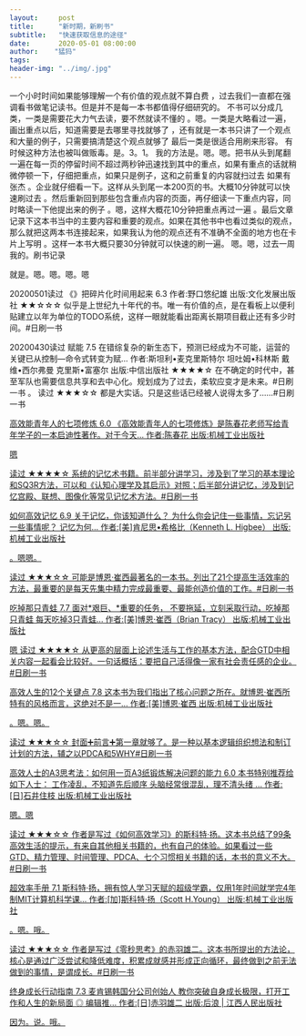```yaml
---
layout:     post
title:      "新时期，新刷书"
subtitle:   "快速获取信息的途径"
date:       2020-05-01 08:00:00
author:    "猛犸"
tags: 
header-img: "../img/.jpg"
---
```


一个小时时间如果能够理解一个有价值的观点就不算白费
，过去我们一直都在强调看书做笔记读书。但是并不是每一本书都值得仔细研究的。
不书可以分成几类，一类是需要花大力气去读，要不然就读不懂的
。嗯。一类是大略看过一遍，画出重点以后，知道需要是去哪里寻找就够了
，还有就是一本书只讲了一个观点和大量的例子，只需要搞清楚这个观点就够了
最后一类是很适合用刷来形容。
有时候这种方法也被叫做贩毒。是。3。1。
我的方法是。嗯。嗯。把书从头到尾翻一遍在每一页的停留时间不超过两秒钟迅速找到其中的重点，如果有重点的话就稍微停顿一下，仔细把重点，如果只是例子，这和之前重复的内容就扫过去
如果有张杰
。企业就仔细看一下。这样从头到尾一本200页的书。大概10分钟就可以快速刷过去
。然后重新回到那些包含重点内容的页面，再仔细读一下重点内容，同时略读一下他提出来的例子
。嗯，这样大概花10分钟把重点再过一遍
。最后文章记录下这本书当中的主要内容和重要的观点。如果在其他书中也看过类似的观点，那么就把这两本书连接起来，如果我认为他的观点还有不准确不全面的地方也在卡片上写明
。这样一本书大概只要30分钟就可以快速的刷一遍。
嗯。嗯，过去一周我的。刷书记录

就是。嗯。嗯。嗯。嗯

20200501读过
《》把碎片化时间用起来  6.3
作者:野口悠纪雄
出版:文化发展出版社
★★☆☆☆ 似乎是上世纪九十年代的书。唯一有价值的点，是在看板上以便利贴建立以年为单位的TODO系统，这样一眼就能看出距离长期项目截止还有多少时间。#日刷一书

20200430读过
赋能  7.5
在错综复杂的新生态下，预测已经成为不可能，运营的关键已从控制—命令式转变为赋...
作者:斯坦利•麦克里斯特尔 坦吐姆•科林斯 戴维•西尔弗曼 克里斯•富塞尔
出版:中信出版社
★★★★☆ 在不确定的时代中，甚至军队也需要信息共享和去中心化。规划成为了过去，柔软应变才是未来。#日刷一书
。
读过
★★★☆☆ 都是大实话。只是这些话已经被人说得太多了……#日刷一书

<a href="https://book.douban.com/subject/26901155/">
<a href="https://book.douban.com/subject/26901155/">高效能青年人的七项修炼  6.0
《高效能青年人的七项修炼》是陈春花老师写给青年学子的一本启迪性著作。对于今天...
作者:陈春花
出版:机械工业出版社

嗯

读过
★★★★☆ 系统的记忆术书籍。前半部分讲学习，涉及到了学习的基本理论和SQ3R方法，可以和《认知心理学及其启示》对照；后半部分讲记忆，涉及到记忆宫殿、联想、图像化等常见记忆术方法。#日刷一书

<a href="https://book.douban.com/subject/26983776/">
<a href="https://book.douban.com/subject/26983776/">如何高效记忆  6.9
关于记忆，你该知道什么？ 为什么你会记住一些事情，忘记另一些事情呢？ 记忆为何...
作者:[美]肯尼思•希格比（Kenneth L. Higbee）
出版:机械工业出版社

。嗯嗯。

读过
★★★☆☆ 可能是博恩·崔西最著名的一本书。列出了21个提高生活效率的方法，最重要的是每天先集中精力完成最重要、最能创造价值的工作。#日刷一书

<a href="https://book.douban.com/subject/27130739/">
<a href="https://book.douban.com/subject/27130739/">吃掉那只青蛙  7.7
面对*艰巨、*重要的任务， 不要拖延，立刻采取行动，吃掉那只青蛙 每天吃掉3只青蛙...
作者:[美]博恩·崔西（Brian Tracy）
出版:机械工业出版社

嗯
读过
★★★★☆ 从更高的层面上论述生活与工作的基本方法，配合GTD中相关内容一起看会比较好。一句话概括：要把自己活得像一家有社会责任感的企业。#日刷一书

<a href="https://book.douban.com/subject/26427346/">
<a href="https://book.douban.com/subject/26427346/">高效人生的12个关键点  7.8
这本书为我们指出了核心问题之所在。就博恩·崔西所特有的风格而言，这绝对不是一...
作者:[美]博恩·崔西
出版:机械工业出版社

。嗯。嗯。

读过
★★★☆☆ 封面➕前言➕第一章就够了。是一种以基本逻辑组织想法和制订计划的方法，辅之以PDCA和5WHY#日刷一书

<a href="https://book.douban.com/subject/26901977/">
<a href="https://book.douban.com/subject/26901977/">高效人士的A3思考法：如何用一页A3纸锻炼解决问题的能力  6.0
本书特别推荐给如下人士： 工作凌乱，不知道先后顺序 头脑经常很混乱，理不清头绪 ...
作者:[日]石井住枝
出版:机械工业出版社

嗯。嗯

读过
★★★☆☆ 作者是写过《如何高效学习》的斯科特·扬。这本书总结了99条高效生活的提示，有来自其他相关书籍的，也有自己的体验。如果看过一些GTD、精力管理、时间管理、PDCA、七个习惯相关书籍的话，本书的意义不大。#日刷一书

<a href="https://book.douban.com/subject/26703731/">
<a href="https://book.douban.com/subject/26703731/">超效率手册  7.1
斯科特·扬，拥有惊人学习天赋的超级学霸，仅用1年时间就学完4年制MIT计算机科学课...
作者:[加]斯科特·扬（Scott H.Young）
出版:机械工业出版社

。嗯。哦。

读过
★★★☆☆ 作者是写过《零秒思考》的赤羽雄二。这本书所提出的方法论，核心是通过广泛尝试和降低难度，积累成就感并形成正向循环，最终做到之前无法做到的事情，是谓成长。#日刷一书

<a href="https://book.douban.com/subject/33420717/">
<a href="https://book.douban.com/subject/33420717/">终身成长行动指南  7.3
麦肯锡韩国分公司创始人 教你突破自身成长极限，打开工作和人生的新局面 ◎ 编辑推...
作者:[日]赤羽雄二
出版:后浪 | 江西人民出版社

因为。说。哦。
